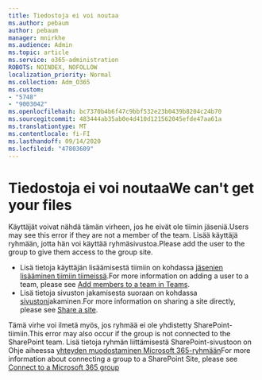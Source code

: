 ```yaml
---
title: Tiedostoja ei voi noutaa
ms.author: pebaum
author: pebaum
manager: mnirkhe
ms.audience: Admin
ms.topic: article
ms.service: o365-administration
ROBOTS: NOINDEX, NOFOLLOW
localization_priority: Normal
ms.collection: Adm_O365
ms.custom:
- "5748"
- "9003042"
ms.openlocfilehash: bc7370b4b6f47c9bbf532e23b0439b8204c24b70
ms.sourcegitcommit: 483444ab35ab0e4d410d121562045efde47aa61a
ms.translationtype: MT
ms.contentlocale: fi-FI
ms.lasthandoff: 09/14/2020
ms.locfileid: "47803609"
---
```

# <a name="we-cant-get-your-files"></a><span data-ttu-id="b5f28-102">Tiedostoja ei voi noutaa</span><span class="sxs-lookup"><span data-stu-id="b5f28-102">We can't get your files</span></span>

<span data-ttu-id="b5f28-103">Käyttäjät voivat nähdä tämän virheen, jos he eivät ole tiimin jäseniä.</span><span class="sxs-lookup"><span data-stu-id="b5f28-103">Users may see this error if they are not a member of the team.</span></span> <span data-ttu-id="b5f28-104">Lisää käyttäjä ryhmään, jotta hän voi käyttää ryhmäsivustoa.</span><span class="sxs-lookup"><span data-stu-id="b5f28-104">Please add the user to the group to give them access to the group site.</span></span>

- <span data-ttu-id="b5f28-105">Lisä tietoja käyttäjän lisäämisestä tiimiin on kohdassa [jäsenien lisääminen tiimiin tiimeissä](https://support.office.com/article/add-people-to-a-team-aff2249d-b456-4bc3-81e7-52327b6b38e9).</span><span class="sxs-lookup"><span data-stu-id="b5f28-105">For more information on adding a user to a team, please see [Add members to a team in Teams](https://support.office.com/article/add-people-to-a-team-aff2249d-b456-4bc3-81e7-52327b6b38e9).</span></span>
- <span data-ttu-id="b5f28-106">Lisä tietoja sivuston jakamisesta suoraan on kohdassa [sivuston](https://support.office.com/article/Share-a-site-958771A8-D041-4EB8-B51C-AFEA2EAE3658)jakaminen.</span><span class="sxs-lookup"><span data-stu-id="b5f28-106">For more information on sharing a site directly, please see [Share a site](https://support.office.com/article/Share-a-site-958771A8-D041-4EB8-B51C-AFEA2EAE3658).</span></span>

<span data-ttu-id="b5f28-107">Tämä virhe voi ilmetä myös, jos ryhmää ei ole yhdistetty SharePoint-tiimiin.</span><span class="sxs-lookup"><span data-stu-id="b5f28-107">This error may also occur if the group is not connected to the SharePoint team.</span></span> <span data-ttu-id="b5f28-108">Lisä tietoja ryhmän liittämisestä SharePoint-sivustoon on Ohje aiheessa [yhteyden muodostaminen Microsoft 365-ryhmään](https://docs.microsoft.com/sharepoint/dev/transform/modernize-connect-to-office365-group)</span><span class="sxs-lookup"><span data-stu-id="b5f28-108">For more information about connecting a group to a SharePoint Site, please see [Connect to a Microsoft 365 group](https://docs.microsoft.com/sharepoint/dev/transform/modernize-connect-to-office365-group)</span></span>